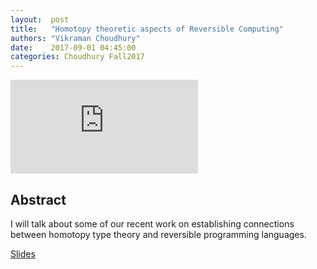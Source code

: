 ```yaml
--- 
layout:  post 
title:   "Homotopy theoretic aspects of Reversible Computing"
authors: "Vikraman Choudhury"
date:    2017-09-01 04:45:00
categories: Choudhury Fall2017
--- 
```


<iframe src="https://www.youtube.com/embed/u59tzXNFerY" frameborder="0" allowfullscreen></iframe>

## Abstract

I will talk about some of our recent work on establishing connections
between homotopy type theory and reversible programming languages.

[Slides](http://wonks.github.io/slides/homotopy-choudhury-sept-1st-2017.pdf)
